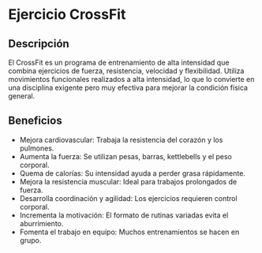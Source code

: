 # Ejercicio CrossFit

## Descripción  
El CrossFit es un programa de entrenamiento de alta intensidad que combina ejercicios de fuerza, resistencia, velocidad y flexibilidad. Utiliza movimientos funcionales realizados a alta intensidad, lo que lo convierte en una disciplina exigente pero muy efectiva para mejorar la condición física general.

## Beneficios

 + Mejora cardiovascular: Trabaja la resistencia del corazón y los pulmones.  
 + Aumenta la fuerza: Se utilizan pesas, barras, kettlebells y el peso corporal.  
 + Quema de calorías: Su intensidad ayuda a perder grasa rápidamente.  
 + Mejora la resistencia muscular: Ideal para trabajos prolongados de fuerza.  
 + Desarrolla coordinación y agilidad: Los ejercicios requieren control corporal.  
 + Incrementa la motivación: El formato de rutinas variadas evita el aburrimiento.  
 + Fomenta el trabajo en equipo: Muchos entrenamientos se hacen en grupo.
